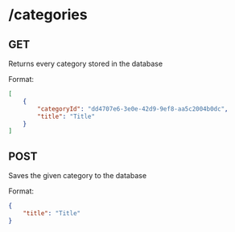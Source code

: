 # /categories

## GET
Returns every category stored in the database

Format:
```json
[
    {
        "categoryId": "dd4707e6-3e0e-42d9-9ef8-aa5c2004b0dc",
        "title": "Title"
    }
]
```

## POST
Saves the given category to the database

Format:
```json
{
    "title": "Title"
}
```
